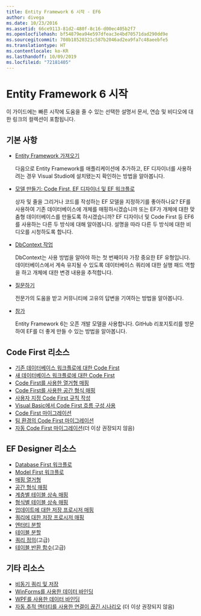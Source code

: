 ```yaml
---
title: Entity Framework 6 시작 - EF6
author: divega
ms.date: 10/23/2016
ms.assetid: 66ce9113-81d2-480f-8c16-d00ec405b2f7
ms.openlocfilehash: bf54879ea94e597dfeac3e4bd70571dad290dd9e
ms.sourcegitcommit: 708b18520321c587b2046ad2ea9fa7c48aeebfe5
ms.translationtype: HT
ms.contentlocale: ko-KR
ms.lasthandoff: 10/09/2019
ms.locfileid: "72181405"
---
```

# <a name="get-started-with-entity-framework-6"></a>Entity Framework 6 시작

이 가이드에는 빠른 시작에 도움을 줄 수 있는 선택한 설명서 문서, 연습 및 비디오에 대한 링크의 컬렉션이 포함됩니다.

## <a name="fundamentals"></a>기본 사항

* [Entity Framework 가져오기](~/ef6/fundamentals/install.md)

  다음으로 Entity Framework를 애플리케이션에 추가하고, EF 디자이너를 사용하려는 경우 Visual Studio에 설치됐는지 확인하는 방법을 알아봅니다.

* [모델 만들기: Code First, EF 디자이너 및 EF 워크플로](~/ef6/modeling/index.md)

  상자 및 줄을 그리거나 코드를 작성하는 EF 모델을 지정하기를 좋아하나요?
EF를 사용하여 기존 데이터베이스에 개체를 매핑하시겠습니까 또는 EF가 개체에 대한 맞춤형 데이터베이스를 만들도록 하시겠습니까?
EF 디자이너 및 Code First 등 EF6를 사용하는 다른 두 방식에 대해 알아봅니다.
설명을 따라 다른 두 방식에 대한 비디오를 시청하도록 합니다.

* [DbContext 작업](~/ef6/fundamentals/working-with-dbcontext.md)

  DbContext는 사용 방법을 알아야 하는 첫 번째이자 가장 중요한 EF 유형입니다. 데이터베이스에서 계속 유지될 수 있도록 데이터베이스 쿼리에 대한 실행 패드 역할을 하고 개체에 대한 변경 내용을 추적합니다.

* [질문하기](~/ef6/resources/get-help.md)

  전문가의 도움을 받고 커뮤니티에 고유의 답변을 기여하는 방법을 알아봅니다.

* [참가](https://github.com/aspnet/EntityFramework6/)

  Entity Framework 6는 오픈 개발 모델을 사용합니다. GitHub 리포지토리를 방문하여 EF를 더 좋게 만들 수 있는 방법을 알아봅니다.

## <a name="code-first-resources"></a>Code First 리소스

  - [기존 데이터베이스 워크플로에 대한 Code First](~/ef6/modeling/code-first/workflows/existing-database.md)
  - [새 데이터베이스 워크플로에 대한 Code First](~/ef6/modeling/code-first/workflows/new-database.md)
  - [Code First를 사용한 열거형 매핑](~/ef6/modeling/code-first/data-types/enums.md)
  - [Code First를 사용한 공간 형식 매핑](~/ef6/modeling/code-first/data-types/spatial.md)
  - [사용자 지정 Code First 규칙 작성](~/ef6/modeling/code-first/conventions/custom.md)
  - [Visual Basic에서 Code First 흐름 구성 사용](~/ef6/modeling/code-first/fluent/vb.md)
  - [Code First 마이그레이션](~/ef6/modeling/code-first/migrations/index.md)
  - [팀 환경의 Code First 마이그레이션](~/ef6/modeling/code-first/migrations/teams.md)
  - [자동 Code First 마이그레이션](~/ef6/modeling/code-first/migrations/automatic.md)(더 이상 권장되지 않음)

## <a name="ef-designer-resources"></a>EF Designer 리소스
  - [Database First 워크플로](~/ef6/modeling/designer/workflows/database-first.md)
  - [Model First 워크플로](~/ef6/modeling/designer/workflows/model-first.md)
  - [매핑 열거형](~/ef6/modeling/designer/data-types/enums.md)
  - [공간 형식 매핑](~/ef6/modeling/designer/data-types/spatial.md)
  - [계층별 테이블 상속 매핑](~/ef6/modeling/designer/inheritance/tph.md)
  - [형식별 테이블 상속 매핑](~/ef6/modeling/designer/inheritance/tpt.md)
  - [업데이트에 대한 저장 프로시저 매핑](~/ef6/modeling/designer/stored-procedures/cud.md)
  - [쿼리에 대한 저장 프로시저 매핑](~/ef6/modeling/designer/stored-procedures/query.md)
  - [엔터티 분할](~/ef6/modeling/designer/entity-splitting.md)
  - [테이블 분할](~/ef6/modeling/designer/table-splitting.md)
  - [쿼리 정의](~/ef6/modeling/designer/advanced/defining-query.md)(고급)
  - [테이블 반환 함수](~/ef6/modeling/designer/advanced/tvfs.md)(고급)

## <a name="other-resources"></a>기타 리소스
  - [비동기 쿼리 및 저장](~/ef6/fundamentals/async.md)
  - [WinForms를 사용한 데이터 바인딩](~/ef6/fundamentals/databinding/winforms.md)
  - [WPF를 사용한 데이터 바인딩](~/ef6/fundamentals/databinding/wpf.md)
  - [자동 추적 엔터티를 사용한 연결이 끊긴 시나리오](~/ef6/fundamentals/disconnected-entities/self-tracking-entities/walkthrough.md) (더 이상 권장되지 않음)

